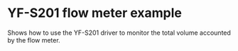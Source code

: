 # YF-S201 flow meter example

Shows how to use the YF-S201 driver to monitor the total volume accounted by the flow meter.